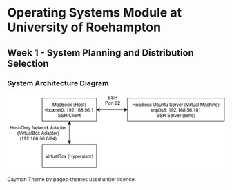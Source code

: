 # Operating Systems Module at University of Roehampton
## Week 1 - System Planning and Distribution Selection
### System Architecture Diagram
<img src="https://raw.githubusercontent.com/lukepring/operating-systems-uor/refs/heads/main/System%20Diagram.png">

<small>Cayman Theme by pages-themes used under licence.</small>
